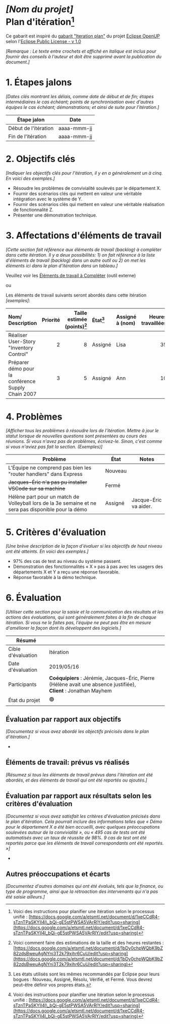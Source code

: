 # *[Nom du projet]*<br>Plan d'itération[^1]

Ce gabarit est inspiré du [gabarit "Iteration plan"](https://download.eclipse.org/technology/epf/OpenUP/published/openup_published_1.5.1.5_20121212/openup/practice.mgmt.iterative_dev.base/guidances/templates/iteration_plan_AC521266.html) du projet [Eclipse OpenUP](https://www.eclipse.org/epf/general/OpenUP.pdf) selon l'[Eclipse Public License - v 1.0](https://www.eclipse.org/org/documents/epl-v10.html)

*[Remarque : Le texte entre crochets et affiché en italique est inclus pour fournir des conseils à l'auteur et doit être supprimé avant la publication du document.]*

# 1. Étapes jalons

*[Dates clés montrant les délais, comme date de début et de fin; étapes intermédiaires le cas échéant; points de synchronisation avec d'autres équipes le cas échéant; démonstrations; et ainsi de suite pour l'itération.]*

| **Étape jalon** | **Date** |
| --- | --- |
| Début de l'itération | aaaa-mmm-jj |
| Fin de l'itération | aaaa-mmm-jj |

# 2. Objectifs clés

*[Indiquer les objectifs clés pour l'itération, il y en a généralement un à cinq. En voici des exemples.]*

- Résoudre les problèmes de convivialité soulevés par le département X.
- Fournir des scénarios clés qui mettent en valeur une véritable intégration avec le système de Y.
- Fournir des scénarios clés qui mettent en valeur une véritable réalisation de fonctionnalité Z.
- Présenter une démonstration technique.

# 3. Affectations d'éléments de travail

*[Cette section fait référence aux éléments de travail (backlog) à compléter dans cette itération. Il y a deux possibilités: 1) on fait référence à la liste d'éléments de travail (backlog) dans un autre outil ou 2) on met les éléments ici dans le plan d’itération dans un tableau.]*

Veuillez voir les [Éléments de travail à Compléter](https://example.com/URL/outil/externe/) (outil externe)

ou 

Les éléments de travail suivants seront abordés dans cette itération *[exemples]*:

| Nom/ Description | Priorité | Taille estimée (points)[^2] |État[^3]|Assigné à (nom)|Heures travaillées| Heures restantes estimées[^1]|Documents de référence|
|:----|----:|----:|:----|:----|----:|----:|:----|
| Réaliser User-Story "Inventory Control" | 2 | 8 | Assigné | Lisa | 35 | 20 |  |
| Préparer démo pour la conférence Supply Chain 2007 | 3 | 5 | Assigné | Ann | 10 | 2 |  |

# 4. Problèmes

*[Afficher tous les problèmes à résoudre lors de l'itération. Mettre à jour le statut lorsque de nouvelles questions sont présentées au cours des réunions. Si vous n'avez pas de problèmes, écrivez-le. Sinon, c'est comme si vous n'aviez pas fait la section. (Exemples)]*

| Problème | État | Notes |
| --- | --- | --- |
| L'Équipe ne comprend pas bien les "router handlers" dans Express | Nouveau | |
| <del>Jacques-Éric n'a pas pu installer VSCode sur sa machine</del>                                   | Fermé | |
| Hélène part pour un match de Volleyball lors de la 3e semaine et ne sera pas disponible pour la démo | Assigné | Jacque-Éric va aider. |

# 5. Critères d'évaluation

*[Une brève description de la façon d'évaluer si les objectifs de haut niveau ont été atteints. En voici des exemples.]*

- 97% des cas de test au niveau du système passent.
- Démonstration des fonctionnalités « X » pas à pas avec les usagers des départements X et Y a reçu une réponse favorable.
- Réponse favorable à la démo technique.

# 6. Évaluation

*[Utiliser cette section pour la saisie et la communication des résultats et les actions des évaluations, qui sont généralement faites à la fin de chaque itération. Si vous ne le faites pas, l'équipe ne peut pas être en mesure d'améliorer la façon dont ils développent des logiciels.]*

| Résumé | |
| --- | --- |
| Cible d'évaluation | Itération <!-- *Cela pourrait être toute l'itération ou simplement un composant spécifique* -->                            |
| Date d'évaluation  |   2019/05/16 |
| Participants       | **Coéquipiers** : Jérémie, Jacques-Éric, Pierre (Hélène avait une absence justifiée),<br> **Client** : Jonathan Mayhem |
| État du projet     | 🟢 <!-- 🔴🟠🟢 *Rouge, Orange, ou Vert.* --> |

## Évaluation par rapport aux objectifs

*[Documentez si vous avez abordé les objectifs précisés dans le plan d'itération.]*

- 

## Éléments de travail: prévus vs réalisés

*[Résumez si tous les éléments de travail prévus dans l'itération ont été abordés, et des éléments de travail qui ont été reportés ou ajoutés.]*

## Évaluation par rapport aux résultats selon les critères d'évaluation

*[Documentez si vous avez satisfait les critères d'évaluation précisés dans le plan d'itération. Cela pourrait inclure des informations telles que « Démo pour le département X a été bien accueilli, avec quelques préoccupations soulevées autour de la convivialité », ou « 495 cas de tests ont été automatisés avec un taux de réussite de 98%. 9 cas de test ont été reportés parce que les éléments de travail correspondants ont été reportés. »]*

-

## Autres préoccupations et écarts

*[Documentez d'autres domaines qui ont été évalués, tels que la finance, ou type de programme, ainsi que la rétroaction des intervenants qui n'a pas été saisie ailleurs.]*

[^1]: Voici des instructions pour planifier une itération selon le processus unifié : [https://docs.google.com/a/etsmtl.net/document/d/1xeCCdR4-sTznTPaSKYIl4l\_bQi-gE5stPWSA5VArRlY/edit?usp=sharing](https://docs.google.com/a/etsmtl.net/document/d/1xeCCdR4-sTznTPaSKYIl4l_bQi-gE5stPWSA5VArRlY/edit?usp=sharing)

[^2]: Voici comment faire des estimations de la taille et des heures restantes : [https://docs.google.com/a/etsmtl.net/document/d/1bDy0chpWQbK9bZ82zdsBweuAgNYni3T2k79xihr6CuU/edit?usp=sharing](https://docs.google.com/a/etsmtl.net/document/d/1bDy0chpWQbK9bZ82zdsBweuAgNYni3T2k79xihr6CuU/edit?usp=sharing)

[^3]: Les états utilisés sont les mêmes recommandés par Eclipse pour leurs bogues : Nouveau, Assigné, Résolu, Vérifié, et Fermé. Vous devrez peut-être définir vos propres états.

